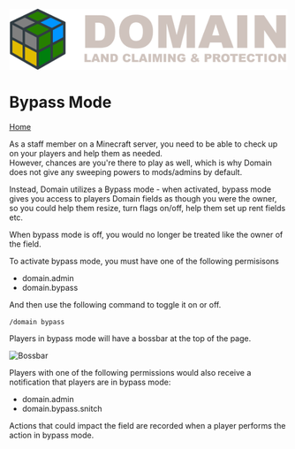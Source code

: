 ![Domain](/images/domain_alt_small.png)

# Bypass Mode

[Home](https://torpkev.github.io/domain_docs)

As a staff member on a Minecraft server, you need to be able to check up on your players and help them as needed.  
However, chances are you're there to play as well, which is why Domain does not give any sweeping powers to mods/admins by default.

Instead, Domain utilizes a Bypass mode - when activated, bypass mode gives you access to players Domain fields as though you were the owner, so you could help them resize, turn flags on/off, help them set up rent fields etc.

When bypass mode is off, you would no longer be treated like the owner of the field.

To activate bypass mode, you must have one of the following permisisons

- domain.admin
- domain.bypass

And then use the following command to toggle it on or off.

    /domain bypass
    
Players in bypass mode will have a bossbar at the top of the page.

![Bossbar](https://torpkev.github.io/domain_docs/images/domain_bypass.png)

Players with one of the following permissions would also receive a notification that players are in bypass mode:

- domain.admin
- domain.bypass.snitch

Actions that could impact the field are recorded when a player performs the action in bypass mode.
